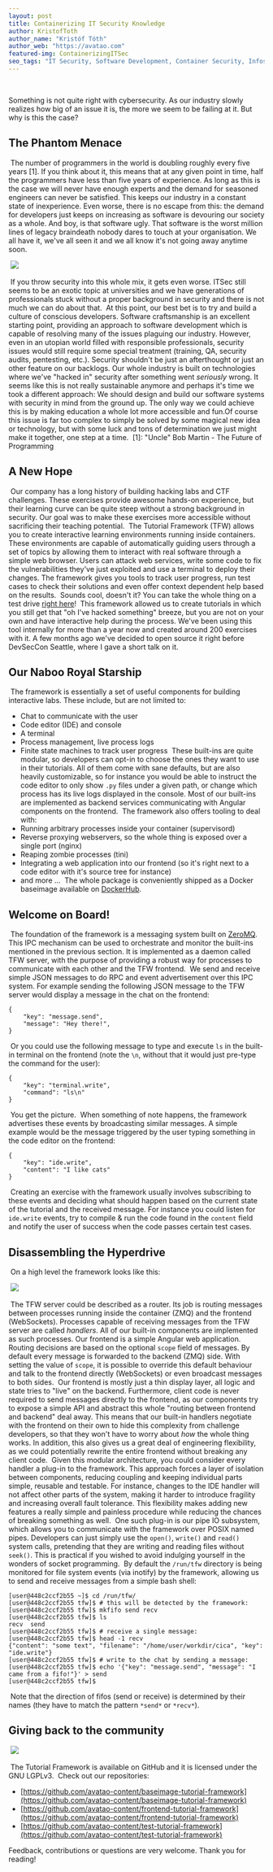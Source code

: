 ```yaml
---
layout: post
title: Containerizing IT Security Knowledge
author: KristofToth
author_name: "Kristóf Tóth"
author_web: "https://avatao.com"
featured-img: ContainerizingITSec
seo_tags: "IT Security, Software Development, Container Security, Infosec, Information Security, Code Training, Secure Coding training, Open Source, IT Framework, Tech Framework, Secure Coding, IT Training, CTF, Cybersecurity, Online Training, Tutorial Framework, Open Source, OS Framework, Open Source Framework"
---
```

​

Something is not quite right with cybersecurity. As our industry slowly realizes how big of an issue it is, the more we seem to be failing at it. But why is this the case?
​
## The Phantom Menace
​
The number of programmers in the world is doubling roughly every five years \[1\].
If you think about it, this means that at any given point in time, half the programmers
have less than five years of experience.
As long as this is the case we will never have enough experts and the
demand for seasoned engineers can never be satisfied.
​
This keeps our industry in a constant state of inexperience.
Even worse, there is no escape from this: the demand for developers just keeps on increasing
as software is devouring our society as a whole.
And boy, is that software ugly.
That software is the worst million lines of legacy braindeath nobody dares to touch at your
organisation.
We all have it, we've all seen it and we all know it's not going away anytime soon.

​
![](../images/this_is_fine.jpeg)

​
If you throw security into this whole mix, it gets even worse.
ITSec still seems to be an exotic topic at universities and
we have generations of professionals stuck without a proper background in security and
there is not much we can do about that.
​
At this point, our best bet is to try and build a culture of conscious developers.
Software craftsmanship is an excellent starting point, providing an approach to software
development which is capable of resolving many of the issues plaguing our industry.
However, even in an utopian world filled with responsible professionals,
security issues would still require some special treatment
(training, QA, security audits, pentesting, etc.).
​
Security shouldn't be just an afterthought or just an other feature on our backlogs.
Our whole industry is built on technologies where we've "hacked in" security after something
went _seriously_ wrong.
It seems like this is not really sustainable anymore and perhaps
it's time we took a different approach:
We should design and build our software systems with security in mind from the ground up.
The only way we could achieve this is by making education a whole lot more accessible and fun.
​
Of course this issue is far too complex to simply be solved by some magical new idea or
technology, but with some luck and tons of determination we just might make it together,
one step at a time.
​
\[1\]: "Uncle" Bob Martin - The Future of Programming
​
## A New Hope
​
Our company has a long history of building hacking labs and CTF challenges.
These exercises provide awesome hands-on experience,
but their learning curve can be quite steep without a strong background in security.
Our goal was to make these exercises more accessible without sacrificing their teaching potential.
​
The Tutorial Framework (TFW) allows you to create interactive learning environments running inside containers.
These environments are capable of automatically guiding users through a set of topics by allowing them to interact with real software through a simple web browser.
Users can attack web services, write some code to fix the vulnerabilities they've just exploited
and use a terminal to deploy their changes.
The framework gives you tools to track user progress, run test cases to check their solutions and even offer context dependent help based on the results.
​
Sounds cool, doesn't it? You can take the whole thing on a test drive
[right here](https://platform.avatao.com/paths/c48297cb-5964-4a85-a444-584ae10af983/challenges/03ee550c-62cb-4dd9-8438-a20cea6de668)!
​
This framework allowed us to create tutorials in which you still get that "oh I've hacked something"
breeze, but you are not on your own and have interactive help during the process.
We've been using this tool internally for more than a year now and created around 200 exercises with it.
A few months ago we've decided to open source it right before DevSecCon Seattle, where I
gave a short talk on it.
​
## Our Naboo Royal Starship
​
The framework is essentially a set of useful components for building interactive labs.
These include, but are not limited to:
​
- Chat to communicate with the user
- Code editor (IDE) and console
- A terminal
- Process management, live process logs
- Finite state machines to track user progress
​
These built-ins are quite modular, so developers can opt-in to choose the ones they want to
use in their tutorials.
All of them come with sane defaults, but are also heavily customizable, so for instance
you would be able to instruct the code editor to only show `.py` files under a given path, or
change which process has its live logs displayed in the console.
Most of our built-ins are implemented as backend services communicating with Angular components
on the frontend.
​
The framework also offers tooling to deal with:
- Running arbitrary processes inside your container (supervisord)
- Reverse proxying webservers, so the whole thing is exposed over a single port (nginx)
- Reaping zombie processes (tini)
- Integrating a web application into our frontend (so it's right next to a code editor with it's source tree for instance)
- and more ...
​
The whole package is conveniently shipped as a Docker baseimage available on [DockerHub](https://hub.docker.com/r/avatao/baseimage-tutorial-framework).
​

## Welcome on Board!
​
The foundation of the framework is a messaging system built on [ZeroMQ](https://zeromq.org).
This IPC mechanism can be used to orchestrate and monitor the built-ins mentioned in the
previous section.
It is implemented as a daemon called TFW server, with the purpose of providing a
robust way for processes to communicate with each other and the TFW frontend.
​
We send and receive simple JSON messages to do RPC and event advertisement over this IPC system.
For example sending the following JSON message to the TFW server would
display a message in the chat on the frontend:
​
```
{
    "key": "message.send",
    "message": "Hey there!",
}
```
​
Or you could use the following message to type and execute `ls` in the built-in terminal on
the frontend (note the `\n`, without that it would just pre-type the command for the user):
​
```
{
    "key": "terminal.write",
    "command": "ls\n"
}
```
​
You get the picture.
​
When something of note happens, the framework advertises these events by broadcasting
similar messages.
A simple example would be the message triggered by the user typing something in the code editor on the frontend:
​
```
{
    "key": "ide.write",
    "content": "I like cats"
}
```
​
Creating an exercise with the framework usually involves subscribing to these events and
deciding what should happen based on the current state of the tutorial and the received message.
For instance you could listen for `ide.write` events, try to compile & run the code found
in the `content` field and notify the user of success when the code passes certain test cases.
​

## Disassembling the Hyperdrive
​
On a high level the framework looks like this:

​
![](../images/tfw_architecture.png)

​
The TFW server could be described as a router.
Its job is routing messages between
processes running inside the container (ZMQ) and the frontend (WebSockets).
Processes capable of receiving messages from the TFW server are called _handlers_.
All of our built-in components are implemented as such processes.
Our frontend is a simple Angular web application.
​
Routing decisions are based on the optional `scope` field of messages.
By default every message is forwarded to the backend (ZMQ) side.
With setting the value of `scope`, it is possible to override this default behaviour and
talk to the frontend directly (WebSockets) or even broadcast messages to both sides.
​
Our frontend is mostly just a thin display layer, all logic and state tries to "live" on the backend.
Furthermore, client code is never required to send messages directly to the frontend, as
our components try to expose a simple API and abstract this whole "routing between frontend and backend" deal away.
This means that our built-in handlers negotiate with the frontend on their own to hide this complexity
from challenge developers, so that they won't have to worry about _how_ the whole thing works.
In addition, this also gives us a great deal of engineering flexibility, as we could potentially
rewrite the entire frontend without breaking any client code.
​
Given this modular architecture, you could consider every handler a plug-in to the framework.
This approach forces a layer of isolation between components, reducing coupling and keeping
individual parts simple, reusable and testable.
For instance, changes to the IDE handler will not affect other parts of the system, making it harder
to introduce fragility and increasing overall fault tolerance.
This flexibility makes adding new features a really simple and painless procedure
while reducing the chances of breaking something as well.
​
One such plug-in is our pipe IO subsystem, which allows you to communicate with the framework 
over POSIX named pipes.
Developers can just simply use the `open()`, `write()` and `read()` system calls, pretending that
they are writing and reading files without `seek()`.
This is practical if you wished to avoid indulging yourself in the wonders of socket programming.
​
By default the `/run/tfw` directory is being monitored for file system events (via inotify) by the
framework, allowing us to send and receive messages from a simple bash shell:
​
```
[user@448c2ccf2b55 ~]$ cd /run/tfw/
[user@448c2ccf2b55 tfw]$ # this will be detected by the framework:
[user@448c2ccf2b55 tfw]$ mkfifo send recv
[user@448c2ccf2b55 tfw]$ ls
recv  send
[user@448c2ccf2b55 tfw]$ # receive a single message:
[user@448c2ccf2b55 tfw]$ head -1 recv
{"content": "some text", "filename": "/home/user/workdir/cica", "key": "ide.write"}
[user@448c2ccf2b55 tfw]$ # write to the chat by sending a message:
[user@448c2ccf2b55 tfw]$ echo '{"key": "message.send", "message": "I came from a fifo!"}' > send
[user@448c2ccf2b55 tfw]$ 
```
​
Note that the direction of fifos (send or receive) is determined by their names
(they have to match the pattern `*send*` or `*recv*`).
​
## Giving back to the community
​
![](../images/LGPLv3_free_as_in_freedom.svg)

​
The Tutorial Framework is available on GitHub and it is licensed under the GNU LGPLv3.
​
Check out our repositories:
​
- [https://github.com/avatao-content/baseimage-tutorial-framework](https://github.com/avatao-content/baseimage-tutorial-framework)
- [https://github.com/avatao-content/frontend-tutorial-framework](https://github.com/avatao-content/frontend-tutorial-framework)
- [https://github.com/avatao-content/test-tutorial-framework](https://github.com/avatao-content/test-tutorial-framework)
​

Feedback, contributions or questions are very welcome. 
Thank you for reading!